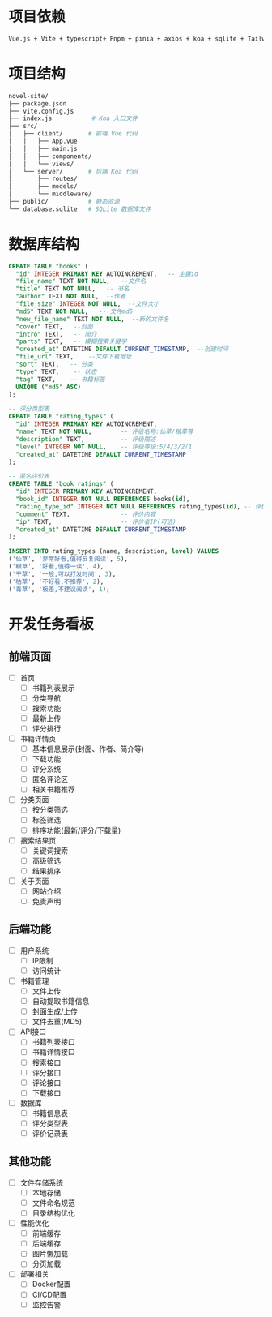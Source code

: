 # 项目依赖

```bash
Vue.js + Vite + typescript+ Pnpm + pinia + axios + koa + sqlite + TailwindCSS + Vue Router 
```

# 项目结构

```bash
novel-site/
├── package.json
├── vite.config.js
├── index.js           # Koa 入口文件
├── src/
│   ├── client/       # 前端 Vue 代码
│   │   ├── App.vue
│   │   ├── main.js
│   │   ├── components/
│   │   └── views/
│   └── server/       # 后端 Koa 代码
│       ├── routes/
│       ├── models/
│       └── middleware/
├── public/           # 静态资源
└── database.sqlite   # SQLite 数据库文件
```

# 数据库结构

```sql
CREATE TABLE "books" (
  "id" INTEGER PRIMARY KEY AUTOINCREMENT,   -- 主键id
  "file_name" TEXT NOT NULL,   --文件名
  "title" TEXT NOT NULL,   -- 书名
  "author" TEXT NOT NULL,  --作者
  "file_size" INTEGER NOT NULL,  --文件大小
  "md5" TEXT NOT NULL,   -- 文件md5
  "new_file_name" TEXT NOT NULL,  --新的文件名
  "cover" TEXT,   --封面
  "intro" TEXT,   -- 简介
  "parts" TEXT,   -- 模糊搜索关键字
  "created_at" DATETIME DEFAULT CURRENT_TIMESTAMP,  --创建时间
  "file_url" TEXT,    --文件下载地址
  "sort" TEXT,   -- 分类
  "type" TEXT,    -- 状态
  "tag" TEXT,    -- 书籍标签 
  UNIQUE ("md5" ASC)  
);

-- 评分类型表
CREATE TABLE "rating_types" (
  "id" INTEGER PRIMARY KEY AUTOINCREMENT,
  "name" TEXT NOT NULL,        -- 评级名称:仙草/粮草等
  "description" TEXT,          -- 评级描述 
  "level" INTEGER NOT NULL,    -- 评级等级:5/4/3/2/1
  "created_at" DATETIME DEFAULT CURRENT_TIMESTAMP
);

-- 匿名评价表
CREATE TABLE "book_ratings" (
  "id" INTEGER PRIMARY KEY AUTOINCREMENT,
  "book_id" INTEGER NOT NULL REFERENCES books(id),
  "rating_type_id" INTEGER NOT NULL REFERENCES rating_types(id), -- 评价类型
  "comment" TEXT,              -- 评价内容
  "ip" TEXT,                   -- 评价者IP(可选)
  "created_at" DATETIME DEFAULT CURRENT_TIMESTAMP
);

INSERT INTO rating_types (name, description, level) VALUES
('仙草', '非常好看,值得反复阅读', 5),
('粮草', '好看,值得一读', 4), 
('干草', '一般,可以打发时间', 3),
('枯草', '不好看,不推荐', 2),
('毒草', '极差,不建议阅读', 1);
```

# 开发任务看板

## 前端页面
- [ ] 首页
  - [ ] 书籍列表展示
  - [ ] 分类导航
  - [ ] 搜索功能
  - [ ] 最新上传
  - [ ] 评分排行

- [ ] 书籍详情页
  - [ ] 基本信息展示(封面、作者、简介等)
  - [ ] 下载功能
  - [ ] 评分系统
  - [ ] 匿名评论区
  - [ ] 相关书籍推荐

- [ ] 分类页面
  - [ ] 按分类筛选
  - [ ] 标签筛选
  - [ ] 排序功能(最新/评分/下载量)

- [ ] 搜索结果页
  - [ ] 关键词搜索
  - [ ] 高级筛选
  - [ ] 结果排序

- [ ] 关于页面
  - [ ] 网站介绍
  - [ ] 免责声明

## 后端功能

- [ ] 用户系统
  - [ ] IP限制
  - [ ] 访问统计

- [ ] 书籍管理
  - [ ] 文件上传
  - [ ] 自动提取书籍信息
  - [ ] 封面生成/上传
  - [ ] 文件去重(MD5)

- [ ] API接口
  - [ ] 书籍列表接口
  - [ ] 书籍详情接口
  - [ ] 搜索接口
  - [ ] 评分接口
  - [ ] 评论接口
  - [ ] 下载接口

- [ ] 数据库
  - [ ] 书籍信息表
  - [ ] 评分类型表
  - [ ] 评价记录表

## 其他功能

- [ ] 文件存储系统
  - [ ] 本地存储
  - [ ] 文件命名规范
  - [ ] 目录结构优化

- [ ] 性能优化
  - [ ] 前端缓存
  - [ ] 后端缓存
  - [ ] 图片懒加载
  - [ ] 分页加载

- [ ] 部署相关
  - [ ] Docker配置
  - [ ] CI/CD配置
  - [ ] 监控告警